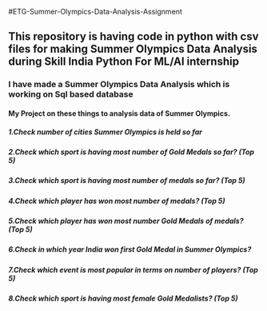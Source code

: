 #ETG-Summer-Olympics-Data-Analysis-Assignment
## This repository is having code in python with csv files for making Summer Olympics Data Analysis during Skill India Python For ML/AI internship
### I have made a Summer Olympics Data Analysis which is working on Sql based database
#### My Project on these things to analysis data of Summer Olympics.
##### 1.Check number of cities Summer Olympics is held so far
##### 2.Check which sport is having most number of Gold Medals so far? (Top 5)
##### 3.Check which sport is having most number of medals so far? (Top 5)
##### 4.Check which player has won most number of medals? (Top 5)
##### 5.Check which player has won most number Gold Medals of medals? (Top 5)
##### 6.Check in which year India won first Gold Medal in Summer Olympics?
##### 7.Check which event is most popular in terms on number of players? (Top 5)
##### 8.Check which sport is having most female Gold Medalists? (Top 5)
